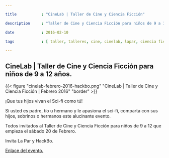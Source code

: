 ```yaml
---

title           : "CineLab | Taller de Cine y Ciencia Ficción"

description     : "Taller de Cine y Ciencia Ficción para niños de 9 a 12 años."

date            : 2016-02-10

tags            : [ taller, talleres, cine, cinelab, lapar, ciencia ficción, Cinema HackBo ]

---
```


## CineLab | Taller de Cine y Ciencia Ficción para niños de 9 a 12 años.

{{< figure "cinelab-febrero-2016-hackbo.png" "CineLab | Taller de Cine y Ciencia Ficción | Febrero 2016" "border" >}}

¡Que tus hijos vivan el Sci-fi como tú!

Si usted es padre, tío u hermano y le apasiona el sci-fi, 
comparta con sus hijos, sobrinos o hermanos este alucinante evento.

Todos invitados al Taller de Cine y Ciencia Ficción para niños de 9 a 12 
que empieza el sábado 20 de Febrero.

Invita La Par y HackBo.

[Enlace del evento.](https://www.facebook.com/events/825850904193118/)
